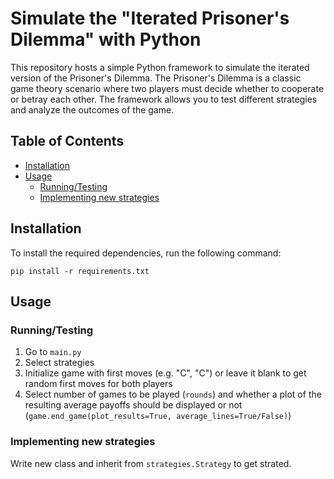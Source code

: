# Simulate the "Iterated Prisoner's Dilemma" with Python

This repository hosts a simple Python framework to simulate the iterated version of the Prisoner's Dilemma. The Prisoner's Dilemma is a classic game theory scenario where two players must decide whether to cooperate or betray each other. The framework allows you to test different strategies and analyze the outcomes of the game.

## Table of Contents

- [Installation](#installation)
- [Usage](#usage)
    - [Running/Testing](#runningtesting)
    - [Implementing new strategies](#implementing-new-strategies)

## Installation
To install the required dependencies, run the following command:
```shell
pip install -r requirements.txt
```

## Usage

### Running/Testing
1. Go to `main.py`
2. Select strategies
3. Initialize game with first moves (e.g. "C", "C") or leave it blank to get random first moves for both players
4. Select number of games to be played (`rounds`) and whether a plot of the resulting average payoffs should be displayed or not (`game.end_game(plot_results=True, average_lines=True/False)`)

### Implementing new strategies
Write new class and inherit from `strategies.Strategy` to get strated.
